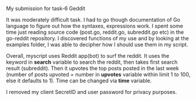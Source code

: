 My submission for task-6 Geddit

It was moderately difficult task. I had to go though documentation of Go language to figure out how the syntaxes, expressions work.
I spent some time just reading source code (post.go, reddit.go, subreddit.go etc) in the go-reddit repository. I discovered functions of my use and by looking at the examples folder, I was able to decipher how I should use them in my script.

Overall, myscript uses Reddit app(bot) to surf the reddit. It uses the keyword in **search** variable to search the reddit, then takes first search result (subreddit). Then it upvotes the top posts posted in the last week (number of posts upvoted = number in **upvotes** variable within limit 1 to 100, else it defaults to 1). Time can be changed via **time** variable.

I removed my client SecretID and user password for privacy purposes.
